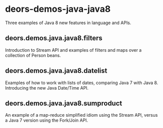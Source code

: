 deors-demos-java-java8
======================

Three examples of Java 8 new features in language and APIs.

deors.demos.java.java8.filters
------------------------------

Introduction to Stream API and examples of filters and maps over a collection of Person beans.

deors.demos.java.java8.datelist
-------------------------------

Examples of how to work with lists of dates, comparing Java 7 with Java 8. Introducing the new Java Date/Time API.

deors.demos.java.java8.sumproduct
---------------------------------

An example of a map-reduce simplified idiom using the Stream API, versus a Java 7 version using the Fork/Join API.
